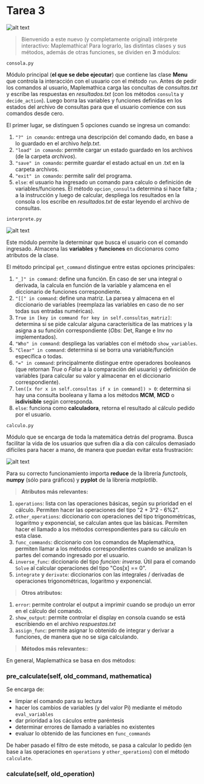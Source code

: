 # Tarea 3
![alt text](http://67.media.tumblr.com/30835bf9e8d809a6f944a921a80a650c/tumblr_inline_o0eoxv67QK1tbe472_500.gif "MAPLEMATHICA")
> Bienvenido a este nuevo (y completamente original) intérprete interactivo: Maplemathica!
> Para lograrlo, las distintas clases y sus métodos, además de otras funciones, se dividen en **3** módulos:

```
consola.py
```
Módulo principal (**el que se debe ejecutar**) que contiene las clase **Menu** que controla la interacción con el usuario con el método `run`.
Antes de pedir los comandos al usuario, Maplemathica carga las concultas de *consultas.txt* y escribe las respuestas en *resultados.txt* 
(con los métodos `consulta` y `decide_action`).
Luego borra las variables y funciones definidas en los estados del archivo de consultas para que el usuario comience con sus comandos desde cero.

El primer lugar, se distinguen 5 opciones cuando se ingresa un comando:

1. `"?" in comando`: entrega una descripción del comando dado, en base a lo guardado en el archivo *help.txt*.
2. `"load" in comando`: permite cargar un estado guardado en los archivos (de la carpeta *archivos*).
3. `"save" in comando`: permite guardar el estado actual en un .txt en la carpeta archivos.
4. `"exit" in comando`: permite salir del programa.
5. `else`: el usuario ha ingresado un comando para calculo o definición de variables/funciones. El método `opcion_consulta` determina si hace
falta *;* a la instrucción y luego de calcular, despliega los resultados en la consola o los escribe en *resultados.txt* de estar leyendo el 
archivo de consultas.

```
interprete.py
```
![alt text](https://media.giphy.com/media/AXorq76Tg3Vte/giphy.gif "MAPLEMATHICA")

Este módulo permite la determinar que busca el usuario con el comando ingresado. Almacena las **variables** y **funciones** en diccionaros como atributos de la clase.

El método principal `get_command` distingue entre estas opciones principales:

1. `"_]" in command`: define una función. En caso de ser una integral o derivada, la calcula en función de la variable y alamcena en el diccionario de funciones correspondiente.
2. `"[[" in command`: define una matriz. La parsea y almacena en el diccionario de variables (reemplaza las variables en caso de no ser todas sus entradas numéricas).
3. `True in [key in command for key in self.consultas_matriz]`: determina si se pide calcular alguna caracterísitica de las matrices y la asigna a su función correspondiente (*Obs:* Det, Range e Inv no implementados).
4. `"Who" in command`: despliega las variables con el método `show_variables`.
5. `"Clear" in command`: determina si se borra una variable/función específica o todas.
6. `"=" in command`: principalmente distingue entre operadores booleanos (que retornan *True* o *False* a la comparación del usuario) y definición de variables (para calcular su valor y almacenar en el diccionario correspondiente).
7. `len([x for x in self.consultas if x in command]) > 0`: determina si hay una consulta booleana y llama a los métodos **MCM**, **MCD** o **isdivisible** según corresponda.
8. `else`: funciona como **calculadora**, retorna el resultado al cálculo pedido por el usuario.

```
calculo.py
```
Módulo que se encarga de toda la matemática detrás del programa. Busca facilitar la vida de los usuarios que sufren día a día con cálculos demasiado difíciles para hacer a mano, de manera que puedan evitar esta frustración:

![alt text](https://media.giphy.com/media/PW24kUmUv3vlm/giphy.gif "Casi como mi frustracion haciendo esta tarea...")

Para su correcto funcionamiento importa **reduce** de la librería *functools*, **numpy** (sólo para gráficos) y **pyplot** de la librería *matplotlib*.

> **Atributos más relevantes:**

1. `operations`: lista con las operaciones básicas, según su prioridad en el cálculo. Permiten hacer las operaciones del tipo "2 + 3^2 - 6%2".
2. `other_operations`: diccionario con operaciones del tipo trigonométricas, logaritmo y exponencial, se calculan antes que las básicas. Permiten hacer el llamado a los métodos correspondientes para su cálculo en esta clase.
3. `func_commands`: diccionario con los comandos de Maplemathica, permiten llamar a los métodos correspondientes cuando se analizan ls partes del comando ingresado por el usuario.
4. `inverse_func`: diccionario del tipo *funcion: inversa*. Útil para el comando `Solve` al calcular operaciones del tipo "Cos[x] == 0".
5. `integrate` y `derivate`: diccionarios con las integrales / derivadas de operaciones trigonométricas, logaritmo y exponencial.

> **Otros atributos:**

1. `error`: permite controlar el output a imprimir cuando se produjo un error en el cálculo del comando.
2. `show_output`: permite controlar el display en consola cuando se está escribiendo en el archivo *respuestas.txt*
3. `assign_func`: permite asignar lo obtenido de integrar y derivar a funciones, de manera que no se siga calculando.

> **Métodos más relevantes:**:

En general, Maplemathica se basa en dos métodos:

### pre_calculate(self, old_command, mathematica)
Se encarga de:

* limpiar el comando para su lectura
* hacer los cambios de variables (y del valor Pi) mediante el método `eval_variables`
* dar prioridad a los cáculos entre paréntesis
* determinar errores de llamado a variables no existentes
* evaluar lo obtenido de las funciones en `func_commands`

De haber pasado el filtro de este método, se pasa a calcular lo pedido (en base a las operaciones en `operations` y `other_operations`) con el método `calculate`.

### calculate(self, old_operation)





